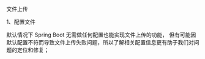 文件上传

1、配置文件

默认情况下 Spring Boot 无需做任何配置也能实现文件上传的功能，
但有可能因默认配置不符而导致文件上传失败问题，所以了解相关配置信息更有助于我们对问题的定位和修复；